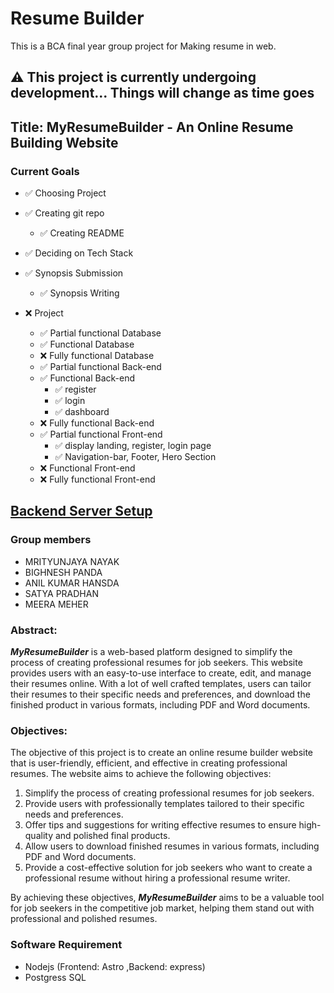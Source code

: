 # Resume Builder

This is a BCA final year group project for Making resume in web.

## ⚠️ This project is currently undergoing  development... Things will change as time goes

## Title: MyResumeBuilder - An Online Resume Building Website


### Current Goals

- ✅ Choosing Project
- ✅ Creating git repo
    - ✅ Creating README
    
- ✅ Deciding on Tech Stack
- ✅ Synopsis Submission
    - ✅ Synopsis Writing

- ❌ Project
    - ✅ Partial functional Database
    - ✅ Functional Database
    - ❌ Fully functional Database
    - ✅ Partial functional Back-end
    - ✅ Functional Back-end
        - ✅ register
        - ✅ login
        - ✅ dashboard
    - ❌ Fully functional Back-end
    - ✅ Partial functional Front-end
        - ✅ display landing, register, login page
        - ✅ Navigation-bar, Footer, Hero Section
    - ❌ Functional Front-end
    - ❌ Fully functional Front-end

## [Backend Server Setup](./server/README.md)

### Group members
- MRITYUNJAYA NAYAK
- BIGHNESH PANDA
- ANIL KUMAR HANSDA
- SATYA PRADHAN
- MEERA MEHER

### Abstract:

***MyResumeBuilder*** is a web-based platform designed to simplify the process of
creating professional resumes for job seekers. This website provides users with
an easy-to-use interface to create, edit, and manage their resumes online. With
a lot of well crafted templates, users can tailor their resumes to their
specific needs and preferences, and download the finished product in various
formats, including PDF and Word documents.

### Objectives:

The objective of this project is to create an online resume builder website
that is user-friendly, efficient, and effective in creating professional
resumes. The website aims to achieve the following objectives:

1. Simplify the process of creating professional resumes for job seekers.
2. Provide users with professionally templates tailored to their specific needs and preferences.
3. Offer tips and suggestions for writing effective resumes to ensure high-quality and polished final products.
4. Allow users to download finished resumes in various formats, including PDF and Word documents.
5. Provide a cost-effective solution for job seekers who want to create a professional resume without hiring a professional resume writer.

By achieving these objectives, ***MyResumeBuilder*** aims to be a valuable tool for
job seekers in the competitive job market, helping them stand out with
professional and polished resumes.

### Software Requirement

- Nodejs (Frontend: Astro ,Backend: express)
- Postgress SQL
